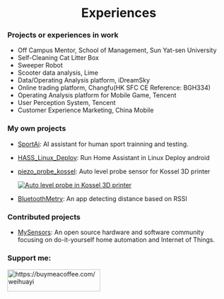 <h1 align="center">Experiences</h1>

### Projects or experiences in work
- Off Campus Mentor, School of Management, Sun Yat-sen University
- Self-Cleaning Cat Litter Box
- Sweeper Robot
- Scooter data analysis, Lime
- Data/Operating Analysis platform, iDreamSky
- Online trading platform, Changfu(HK SFC CE Reference: BGH334)
- Operating Analysis platform for Mobile Game, Tencent
- User Perception System, Tencent
- Customer Experience Marketing, China Mobile


### My own projects

- [SportAi](https://github.com/arcayi/sportai_demo): AI assistant for human sport trainning and testing.

- [HASS_Linux_Deploy](https://github.com/arcayi/HASS_Linux_Deploy): Run Home Assistant in Linux Deploy android

- [piezo_probe_kossel](https://github.com/arcayi/piezo_probe_kossel): Auto level probe sensor for Kossel 3D printer
 
  [![Auto level probe in Kossel 3D printer](https://img.youtube.com/vi/lyBaAa0_jc8/0.jpg)](https://www.youtube.com/watch?v=lyBaAa0_jc8)

- [BluetoothMetry](https://github.com/arcayi/BluetoothMetry): An app detecting distance based on RSSI

### Contributed projects
- [MySensors](https://www.mysensors.org): An open source hardware and software community focusing on do-it-yourself home automation and Internet of Things.


<h3 align="left">Support me:</h3>
<p><a href="https://buymeacoffee.com/weihuayi"> <img align="left" src="https://cdn.buymeacoffee.com/buttons/v2/default-yellow.png" height="50" width="210" alt="https://buymeacoffee.com/weihuayi" /></a></p><br><br>
